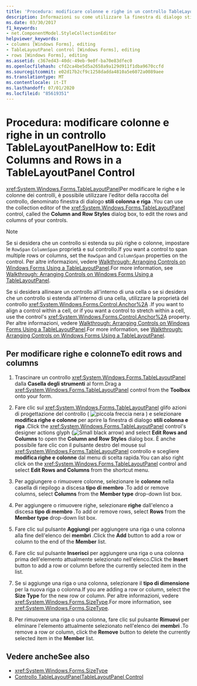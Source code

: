 ```yaml
---
title: 'Procedura: modificare colonne e righe in un controllo TableLayoutPanel'
description: Informazioni su come utilizzare la finestra di dialogo stili colonna e riga per modificare le righe e le colonne dei controlli Windows Forms.
ms.date: 03/30/2017
f1_keywords:
- net.ComponentModel.StyleCollectionEditor
helpviewer_keywords:
- columns [Windows Forms], editing
- TableLayoutPanel control [Windows Forms], editing
- rows [Windows Forms], editing
ms.assetid: c367ed43-40dc-49eb-9e0f-ba70e83dfec0
ms.openlocfilehash: cfd2ca4be5d5a2658a9a129d911f1dba9670ccfd
ms.sourcegitcommit: e02d17b2cf9c1258dadda4810a5e6072a0089aee
ms.translationtype: MT
ms.contentlocale: it-IT
ms.lasthandoff: 07/01/2020
ms.locfileid: "85619351"
---
```

# <a name="how-to-edit-columns-and-rows-in-a-tablelayoutpanel-control"></a><span data-ttu-id="3fbd3-103">Procedura: modificare colonne e righe in un controllo TableLayoutPanel</span><span class="sxs-lookup"><span data-stu-id="3fbd3-103">How to: Edit Columns and Rows in a TableLayoutPanel Control</span></span>

<span data-ttu-id="3fbd3-104"><xref:System.Windows.Forms.TableLayoutPanel>Per modificare le righe e le colonne dei controlli, è possibile utilizzare l'editor della raccolta del controllo, denominato finestra di dialogo **stili colonna e riga** .</span><span class="sxs-lookup"><span data-stu-id="3fbd3-104">You can use the collection editor of the <xref:System.Windows.Forms.TableLayoutPanel> control, called the **Column and Row Styles** dialog box, to edit the rows and columns of your controls.</span></span>

> [!NOTE]
> <span data-ttu-id="3fbd3-105">Se si desidera che un controllo si estenda su più righe o colonne, impostare le `RowSpan` `ColumnSpan` proprietà e sul controllo.</span><span class="sxs-lookup"><span data-stu-id="3fbd3-105">If you want a control to span multiple rows or columns, set the `RowSpan` and `ColumnSpan` properties on the control.</span></span> <span data-ttu-id="3fbd3-106">Per altre informazioni, vedere [Walkthrough: Arranging Controls on Windows Forms Using a TableLayoutPanel](walkthrough-arranging-controls-on-windows-forms-using-a-tablelayoutpanel.md).</span><span class="sxs-lookup"><span data-stu-id="3fbd3-106">For more information, see [Walkthrough: Arranging Controls on Windows Forms Using a TableLayoutPanel](walkthrough-arranging-controls-on-windows-forms-using-a-tablelayoutpanel.md).</span></span>
>
> <span data-ttu-id="3fbd3-107">Se si desidera allineare un controllo all'interno di una cella o se si desidera che un controllo si estenda all'interno di una cella, utilizzare la proprietà del controllo <xref:System.Windows.Forms.Control.Anchor%2A> .</span><span class="sxs-lookup"><span data-stu-id="3fbd3-107">If you want to align a control within a cell, or if you want a control to stretch within a cell, use the control's <xref:System.Windows.Forms.Control.Anchor%2A> property.</span></span> <span data-ttu-id="3fbd3-108">Per altre informazioni, vedere [Walkthrough: Arranging Controls on Windows Forms Using a TableLayoutPanel](walkthrough-arranging-controls-on-windows-forms-using-a-tablelayoutpanel.md).</span><span class="sxs-lookup"><span data-stu-id="3fbd3-108">For more information, see [Walkthrough: Arranging Controls on Windows Forms Using a TableLayoutPanel](walkthrough-arranging-controls-on-windows-forms-using-a-tablelayoutpanel.md).</span></span>

## <a name="to-edit-rows-and-columns"></a><span data-ttu-id="3fbd3-109">Per modificare righe e colonne</span><span class="sxs-lookup"><span data-stu-id="3fbd3-109">To edit rows and columns</span></span>

1. <span data-ttu-id="3fbd3-110">Trascinare un controllo <xref:System.Windows.Forms.TableLayoutPanel> dalla **Casella degli strumenti** al form.</span><span class="sxs-lookup"><span data-stu-id="3fbd3-110">Drag a <xref:System.Windows.Forms.TableLayoutPanel> control from the **Toolbox** onto your form.</span></span>

2. <span data-ttu-id="3fbd3-111">Fare clic sul <xref:System.Windows.Forms.TableLayoutPanel> glifo azioni di progettazione del controllo ( ![ piccola freccia nera ](./media/designer-actions-glyph.gif) ) e selezionare **modifica righe e colonne** per aprire la finestra di dialogo **stili colonna e riga** .</span><span class="sxs-lookup"><span data-stu-id="3fbd3-111">Click the <xref:System.Windows.Forms.TableLayoutPanel> control's designer actions glyph (![Small black arrow](./media/designer-actions-glyph.gif)) and select **Edit Rows and Columns** to open the **Column and Row Styles** dialog box.</span></span> <span data-ttu-id="3fbd3-112">È anche possibile fare clic con il pulsante destro del mouse sul <xref:System.Windows.Forms.TableLayoutPanel> controllo e scegliere **modifica righe e colonne** dal menu di scelta rapida.</span><span class="sxs-lookup"><span data-stu-id="3fbd3-112">You can also right click on the <xref:System.Windows.Forms.TableLayoutPanel> control and select **Edit Rows and Columns** from the shortcut menu.</span></span>

3. <span data-ttu-id="3fbd3-113">Per aggiungere o rimuovere colonne, selezionare le **colonne** nella casella di riepilogo a discesa **tipo di membro** .</span><span class="sxs-lookup"><span data-stu-id="3fbd3-113">To add or remove columns, select **Columns** from the **Member type** drop-down list box.</span></span>

4. <span data-ttu-id="3fbd3-114">Per aggiungere o rimuovere righe, selezionare **righe** dall'elenco a discesa **tipo di membro** .</span><span class="sxs-lookup"><span data-stu-id="3fbd3-114">To add or remove rows, select **Rows** from the **Member type** drop-down list box.</span></span>

5. <span data-ttu-id="3fbd3-115">Fare clic sul pulsante **Aggiungi** per aggiungere una riga o una colonna alla fine dell'elenco dei **membri** .</span><span class="sxs-lookup"><span data-stu-id="3fbd3-115">Click the **Add** button to add a row or column to the end of the **Member** list.</span></span>

6. <span data-ttu-id="3fbd3-116">Fare clic sul pulsante **Inserisci** per aggiungere una riga o una colonna prima dell'elemento attualmente selezionato nell'elenco.</span><span class="sxs-lookup"><span data-stu-id="3fbd3-116">Click the **Insert** button to add a row or column before the currently selected item in the list.</span></span>

7. <span data-ttu-id="3fbd3-117">Se si aggiunge una riga o una colonna, selezionare il **tipo di dimensione** per la nuova riga o colonna.</span><span class="sxs-lookup"><span data-stu-id="3fbd3-117">If you are adding a row or column, select the **Size Type** for the new row or column.</span></span> <span data-ttu-id="3fbd3-118">Per altre informazioni, vedere <xref:System.Windows.Forms.SizeType>.</span><span class="sxs-lookup"><span data-stu-id="3fbd3-118">For more information, see <xref:System.Windows.Forms.SizeType>.</span></span>

8. <span data-ttu-id="3fbd3-119">Per rimuovere una riga o una colonna, fare clic sul pulsante **Rimuovi** per eliminare l'elemento attualmente selezionato nell'elenco dei **membri** .</span><span class="sxs-lookup"><span data-stu-id="3fbd3-119">To remove a row or column, click the **Remove** button to delete the currently selected item in the **Member** list.</span></span>

## <a name="see-also"></a><span data-ttu-id="3fbd3-120">Vedere anche</span><span class="sxs-lookup"><span data-stu-id="3fbd3-120">See also</span></span>

- <xref:System.Windows.Forms.SizeType>
- [<span data-ttu-id="3fbd3-121">Controllo TableLayoutPanel</span><span class="sxs-lookup"><span data-stu-id="3fbd3-121">TableLayoutPanel Control</span></span>](tablelayoutpanel-control-windows-forms.md)
